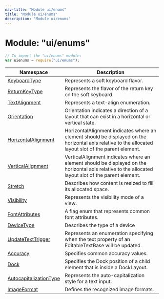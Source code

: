 ```yaml
---
nav-title: "Module ui/enums"
title: "Module ui/enums"
description: "Module ui/enums"
---
```

# Module: "ui/enums"

``` JavaScript
// To import the "ui/enums" module:
var uienums = require("ui/enums");
```

Namespace | Description
------|------------
[KeyboardType](../../ui/enums/KeyboardType/) | Represents a soft keyboard flavor.
[ReturnKeyType](../../ui/enums/ReturnKeyType/) | Represents the flavor of the return key on the soft keyboard.
[TextAlignment](../../ui/enums/TextAlignment/) | Represents a text-align enumeration.
[Orientation](../../ui/enums/Orientation/) | Orientation indicates a direction of a layout that can exist in a horizontal or vertical state.
[HorizontalAlignment](../../ui/enums/HorizontalAlignment/) | HorizontalAlignment indicates where an element should be displayed on the horizontal axis relative to the allocated layout slot of the parent element.
[VerticalAlignment](../../ui/enums/VerticalAlignment/) | VerticalAlignment indicates where an element should be displayed on the horizontal axis relative to the allocated layout slot of the parent element.
[Stretch](../../ui/enums/Stretch/) | Describes how content is resized to fill its allocated space.
[Visibility](../../ui/enums/Visibility/) | Represents the visibility mode of a view.
[FontAttributes](../../ui/enums/FontAttributes/) | A flag enum that represents common font attributes.
[DeviceType](../../ui/enums/DeviceType/) | Describes the type of a device
[UpdateTextTrigger](../../ui/enums/UpdateTextTrigger/) | Represents an enumeration specifying when the text property of an EditableTextBase will be updated.
[Accuracy](../../ui/enums/Accuracy/) | Specifies common accuracy values.
[Dock](../../ui/enums/Dock/) | Specifies the Dock position of a child element that is inside a DockLayout.
[AutocapitalizationType](../../ui/enums/AutocapitalizationType/) | Represents the auto-capitalization style for a text input.
[ImageFormat](../../ui/enums/ImageFormat/) | Defines the recognized image formats.